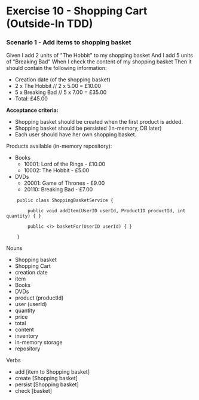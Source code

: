 # Exercise 10 - Shopping Cart (Outside-In TDD)

### Scenario 1 - Add items to shopping basket

Given I add 2 units of "The Hobbit" to my shopping basket
And I add 5 units of "Breaking Bad"
When I check the content of my shopping basket
Then it should contain the following information:
- Creation date (of the shopping basket)
- 2 x The Hobbit   // 2 x 5.00 = £10.00 
- 5 x Breaking Bad // 5 x 7.00 = £35.00
- Total: £45.00

**Acceptance criteria:**
- Shopping basket should be created when the first product is added.
- Shopping basket should be persisted (In-memory, DB later)
- Each user should have her own shopping basket.

Products available (in-memory repository):
- Books 
   - 10001: Lord of the Rings - £10.00
   - 10002: The Hobbit - £5.00     
- DVDs
   - 20001: Game of Thrones - £9.00 
   - 20110: Breaking Bad - £7.00
   
```    
    public class ShoppingBasketService {
    
        public void addItem(UserID userId, ProductID productId, int quantity) { }

        public <?> basketFor(UserID userId) { }
    
    }    
```

Nouns
  - Shopping basket
  - Shopping Cart
  - creation date
  - item
  - Books
  - DVDs
  - product (productId)
  - user (userId)
  - quantity
  - price
  - total
  - content
  - inventory
  - in-memory storage
  - repository

Verbs
  - add [item to Shopping basket]
  - create [Shopping basket]
  - persist [Shopping basket]
  - check [basket]
